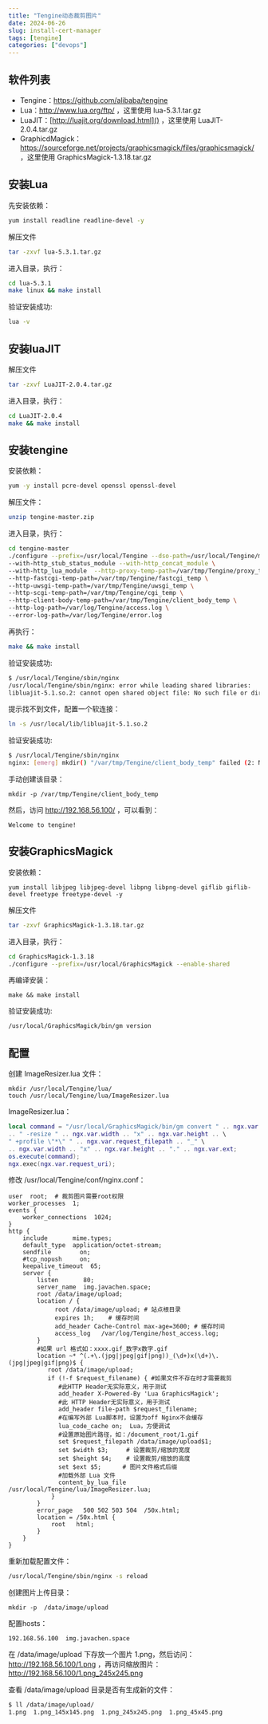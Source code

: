 ```yaml
---
title: "Tengine动态裁剪图片"
date: 2024-06-26
slug: install-cert-manager
tags: [tengine]
categories: ["devops"]
---
```


## 软件列表

- Tengine：<https://github.com/alibaba/tengine>
- Lua：<http://www.lua.org/ftp/> ，这里使用 lua-5.3.1.tar.gz
- LuaJIT：[http://luajit.org/download.html]() ，这里使用 LuaJIT-2.0.4.tar.gz
- GraphicdMagick：<https://sourceforge.net/projects/graphicsmagick/files/graphicsmagick/> ，这里使用 GraphicsMagick-1.3.18.tar.gz 

## 安装Lua

先安装依赖：

```bash
yum install readline readline-devel -y
```

解压文件

```bash
tar -zxvf lua-5.3.1.tar.gz
```

进入目录，执行：

```bash
cd lua-5.3.1
make linux && make install
```

验证安装成功:

```bash
lua -v
```



## 安装luaJIT

解压文件

```bash
tar -zxvf LuaJIT-2.0.4.tar.gz
```

进入目录，执行：

```bash
cd LuaJIT-2.0.4
make && make install
```



## 安装tengine

安装依赖：

```bash
yum -y install pcre-devel openssl openssl-devel
```

解压文件：

```bash
unzip tengine-master.zip
```

进入目录，执行：

```bash
cd tengine-master
./configure --prefix=/usr/local/Tengine --dso-path=/usr/local/Tengine/modules --with-http_realip_module --with-http_gzip_static_module \
--with-http_stub_status_module --with-http_concat_module \
--with-http_lua_module  --http-proxy-temp-path=/var/tmp/Tengine/proxy_temp \
--http-fastcgi-temp-path=/var/tmp/Tengine/fastcgi_temp \
--http-uwsgi-temp-path=/var/tmp/Tengine/uwsgi_temp \
--http-scgi-temp-path=/var/tmp/Tengine/cgi_temp \
--http-client-body-temp-path=/var/tmp/Tengine/client_body_temp \
--http-log-path=/var/log/Tengine/access.log \
--error-log-path=/var/log/Tengine/error.log
```

再执行：

```bash
make && make install
```

验证安装成功:

```bash
$ /usr/local/Tengine/sbin/nginx
/usr/local/Tengine/sbin/nginx: error while loading shared libraries: 
libluajit-5.1.so.2: cannot open shared object file: No such file or directory
```

提示找不到文件，配置一个软连接：

```bash
ln -s /usr/local/lib/libluajit-5.1.so.2
```

验证安装成功:

```bash
$ /usr/local/Tengine/sbin/nginx
nginx: [emerg] mkdir() "/var/tmp/Tengine/client_body_temp" failed (2: No such file or directory)
```

手动创建该目录：

    mkdir -p /var/tmp/Tengine/client_body_temp

然后，访问 <http://192.168.56.100/> ，可以看到：

    Welcome to tengine!



## 安装GraphicsMagick

安装依赖：

    yum install libjpeg libjpeg-devel libpng libpng-devel giflib giflib-devel freetype freetype-devel -y

解压文件

```bash
tar -zxvf GraphicsMagick-1.3.18.tar.gz
```

进入目录，执行：

```bash
cd GraphicsMagick-1.3.18
./configure --prefix=/usr/local/GraphicsMagick --enable-shared
```

再编译安装：

    make && make install

验证安装成功:

```bash
/usr/local/GraphicsMagick/bin/gm version
```



## 配置

创建 ImageResizer.lua 文件：

    mkdir /usr/local/Tengine/lua/
    touch /usr/local/Tengine/lua/ImageResizer.lua

ImageResizer.lua：

```lua
local command = "/usr/local/GraphicsMagick/bin/gm convert " .. ngx.var.request_filepath \
.. " -resize " .. ngx.var.width .. "x" .. ngx.var.height .. \
" +profile \"*\" " .. ngx.var.request_filepath .. "_" \
.. ngx.var.width .. "x" .. ngx.var.height .. "." .. ngx.var.ext;
os.execute(command);
ngx.exec(ngx.var.request_uri);
```

修改 /usr/local/Tengine/conf/nginx.conf：

```nginx
user  root;  # 裁剪图片需要root权限
worker_processes  1;
events {
    worker_connections  1024;
}
http {
    include       mime.types;
    default_type  application/octet-stream;
    sendfile        on;
    #tcp_nopush     on;
    keepalive_timeout  65;
    server {
        listen       80;
        server_name  img.javachen.space;
        root /data/image/upload;
        location / {
             root /data/image/upload; # 站点根目录
             expires 1h;    # 缓存时间
             add_header Cache-Control max-age=3600; # 缓存时间
             access_log   /var/log/Tengine/host_access.log;
        }
        #如果 url 格式如：xxxx.gif_数字x数字.gif
        location ~* ^(.+\.(jpg|jpeg|gif|png))_(\d+)x(\d+)\.(jpg|jpeg|gif|png)$ {
           root /data/image/upload;    
           if (!-f $request_filename) { #如果文件不存在时才需要裁剪
              #此HTTP Header无实际意义，用于测试
              add_header X-Powered-By 'Lua GraphicsMagick';  
              #此 HTTP Header无实际意义，用于测试
              add_header file-path $request_filename;  
              #在编写外部 Lua脚本时，设置为off Nginx不会缓存 
              lua_code_cache on;  Lua，方便调试
              #设置原始图片路径，如：/document_root/1.gif
              set $request_filepath /data/image/upload$1;  
              set $width $3;     # 设置裁剪/缩放的宽度
              set $height $4;    # 设置裁剪/缩放的高度
              set $ext $5;      # 图片文件格式后缀
              #加载外部 Lua 文件
              content_by_lua_file /usr/local/Tengine/lua/ImageResizer.lua;  
            }
        }
        error_page   500 502 503 504  /50x.html;
        location = /50x.html {
            root   html;
        }
    }
}
```

重新加载配置文件：

```bash
/usr/local/Tengine/sbin/nginx -s reload
```

创建图片上传目录：

    mkdir -p  /data/image/upload

配置hosts：

    192.168.56.100  img.javachen.space

在 /data/image/upload 下存放一个图片 1.png，然后访问：<http://192.168.56.100/1.png> ，再访问缩放图片：<http://192.168.56.100/1.png_245x245.png>


查看 /data/image/upload 目录是否有生成新的文件：

```bash
$ ll /data/image/upload/
1.png  1.png_145x145.png  1.png_245x245.png  1.png_45x45.png
```